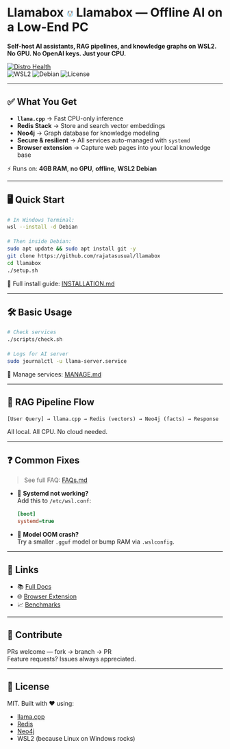# Llamabox <img src="assets/icon.png" width="16" height="16" style="vertical-align: middle"> Llamabox — Offline AI on a Low-End PC

**Self-host AI assistants, RAG pipelines, and knowledge graphs on WSL2.**  
**No GPU. No OpenAI keys. Just your CPU.**

[![Distro Health](https://github.com/rajatasusual/llamabox/actions/workflows/check.yml/badge.svg)](https://github.com/rajatasusual/llamabox/actions/workflows/check.yml)  
![WSL2](https://img.shields.io/badge/WSL2-Supported-blue) ![Debian](https://img.shields.io/badge/Debian-Supported-blue) ![License](https://img.shields.io/badge/License-MIT-green)

---

## ✅ What You Get

- **`llama.cpp`** → Fast CPU-only inference  
- **Redis Stack** → Store and search vector embeddings  
- **Neo4j** → Graph database for knowledge modeling  
- **Secure & resilient** → All services auto-managed with `systemd`  
- **Browser extension** → Capture web pages into your local knowledge base

⚡ Runs on: **4GB RAM**, **no GPU**, **offline**, **WSL2 Debian**

---

## 🖥️ Quick Start

```bash
# In Windows Terminal:
wsl --install -d Debian

# Then inside Debian:
sudo apt update && sudo apt install git -y
git clone https://github.com/rajatasusual/llamabox
cd llamabox
./setup.sh
```

📘 Full install guide: [INSTALLATION.md](docs/INSTALLATION.md)

---

## 🛠️ Basic Usage

```bash
# Check services
./scripts/check.sh

# Logs for AI server
sudo journalctl -u llama-server.service
```

📘 Manage services: [MANAGE.md](docs/MANAGE.md)

---

## 🧠 RAG Pipeline Flow

```
[User Query] → llama.cpp → Redis (vectors) → Neo4j (facts) → Response
```

All local. All CPU. No cloud needed.

---

## ❓ Common Fixes

> See full FAQ: [FAQs.md](docs/FAQs.md)

- 🔧 **Systemd not working?**  
  Add this to `/etc/wsl.conf`:
  ```ini
  [boot]
  systemd=true
  ```

- 🧠 **Model OOM crash?**  
  Try a smaller `.gguf` model or bump RAM via `.wslconfig`.

---

## 🔗 Links

- 📚 [Full Docs](docs/SUMMARY.md)  
- 🌐 [Browser Extension](https://github.com/rajatasusual/llamabox_extension)  
- 📈 [Benchmarks](#performance-benchmarks)

---

## 👥 Contribute

PRs welcome — fork → branch → PR  
Feature requests? Issues always appreciated.

---

## 📜 License

MIT. Built with ❤️ using:
- [llama.cpp](https://github.com/ggml-org/llama.cpp)  
- [Redis](https://redis.io)  
- [Neo4j](https://neo4j.com)  
- WSL2 (because Linux on Windows rocks)
